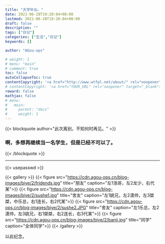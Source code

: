 ```yaml
---
title: "大学毕业。"
date: 2021-06-28T19:20:04+08:00
lastmod: 2021-06-28T19:20:04+08:00
draft: false
description: ""
tags: ["日记"]
categories: ["生活","日记"]
keywords: []

author: "AGou-ops"

# weight: 1
# menu: "main"
# comment: true
toc: false
autoCollapseToc: true
contentCopyright: '<a href="http://www.wtfpl.net/about/" rel="noopener" target="_blank">WTFPL v2</a>'
# contentCopyright: '<a href="YOUR_URL" rel="noopener" target="_blank">See origin</a>'
reward: false
mathjax: false
# menu:
#   main:
#     parent: "docs"
#     weight: 1
---
```




{{< blockquote author="此次离别，不知何时再见。" >}}
  ### 啊，多想再继续当一名学生，但是已经不可以了。
{{< /blockquote >}}

<!--more-->

---

{{< usepasswd >}}

{{< gallery >}}
  {{< figure src="https://cdn.agou-ops.cn/blog-images/biye/2/fridends.jpg" title="朋友" caption="左1浩哥，左2龙少，右代某">}}
  {{< figure src="https://cdn.agou-ops.cn/blog-images/biye/2/sushe1.jpg" title="舍友" caption="左1姚兄，左2潇帅，左3桀桀，中乐总，右1连长，右2代某">}}
  {{< figure src="https://cdn.agou-ops.cn/blog-images/biye/2/sushe2.JPG" title="舍友" caption="左1乐总，左2潇帅，左3姚兄，右1桀桀，右2连长，右3代某">}}
    {{< figure src="https://cdn.agou-ops.cn/blog-images/biye/2/banji.jpg" title="同学" caption="全体同学">}}
{{< /gallery >}}

以此纪念。